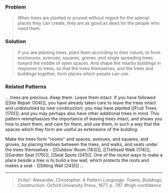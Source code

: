 ### Problem
>When trees are planted or pruned without regard for the special places they can create, they are as good as dead for the people who need them.

### Solution
>If you are planting trees, plant them according to their nature, to form enclosures, avenues, squares, groves, and single spreading trees toward the middle of open spaces. And shape the nearby buildings in response to trees, so that the trees themselves, and the trees and buildings together, form places which people can use.

### Related Patterns
... trees are precious. Keep them. Leave them intact. If you have followed [[Site Repair (104)]], you have already taken care to leave the trees intact and undisturbed by new construction; you may have planted [[Fruit Trees (170)]]; and you may perhaps also have other additional trees in mind. This pattern reemphasizes the importance of leaving trees intact, and shows you how to plant them, and care for them, and use them, in such a way that the spaces which they form are useful as extensions of the building.

Make the trees form "rooms" and spaces, avenues, and squares, and groves, by placing trellises between the trees, and walks, and seats under the trees themselves - [[Outdoor Room (163)]], [[Trellised Walk (174)]], [[Garden Seat (176)]], [[Seat Spots (241)]]. One of the nicest ways to make a place beside a tree is to build a low wall, which protects the roots and makes a seat - [[Sitting Wall (243)]] ...

---

> [!cite]- Alexander, Christopher. _A Pattern Language: Towns, Buildings, Construction_. Oxford University Press, 1977, p. 797.
> #high-confidence 